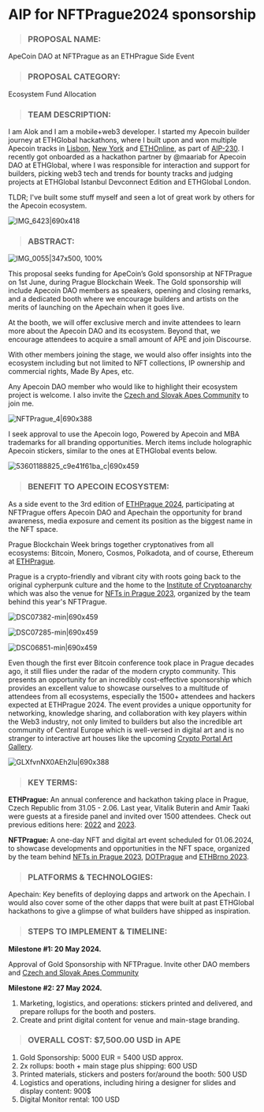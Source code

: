 # AIP for NFTPrague2024 sponsorship

> ### **PROPOSAL NAME:**

ApeCoin DAO at NFTPrague as an ETHPrague Side Event

> ### **PROPOSAL CATEGORY:**

Ecosystem Fund Allocation

> ### **TEAM DESCRIPTION:**

I am Alok and I am a mobile+web3 developer. I started my Apecoin builder journey at ETHGlobal hackathons, where I built upon and won multiple Apecoin tracks in [Lisbon](https://ethglobal.com/showcase/otherswipe-for-the-otherside-qmdmm), [New York](https://ethglobal.com/showcase/vouch-messenger-qqvjm) and [ETHOnline](https://ethglobal.com/showcase/perks-gv9d1), as part of [AIP-230](https://forum.apecoin.com/t/aip-230-i-dont-hate-apes-i-just-want-them-to-fund-public-goods/11280). I recently got onboarded as a hackathon partner by @maariab for Apecoin DAO at ETHGlobal, where I was responsible for interaction and support for builders, picking web3 tech and trends for bounty tracks and judging projects at ETHGlobal Istanbul Devconnect Edition and ETHGlobal London. 

TLDR; I've built some stuff myself and seen a lot of great work by others for the Apecoin ecosystem.

![IMG_6423|690x418](upload://xCysBSAIOUzIyFuEvBh3uSrm7nO.jpeg)

> ### **ABSTRACT:**

![IMG_0055|347x500, 100%](upload://gJeWosRpBcCwCqaVsBw4tzferyu.jpeg)

This proposal seeks funding for ApeCoin’s Gold sponsorship at NFTPrague on 1st June, during Prague Blockchain Week. The Gold sponsorship will include Apecoin DAO members as speakers, opening and closing remarks, and a dedicated booth where we encourage builders and artists on the merits of launching on the Apechain when it goes live. 

At the booth, we will offer exclusive merch and invite attendees to learn more about the Apecoin DAO and its ecosystem. Beyond that, we encourage attendees to acquire a small amount of APE and join Discourse.

With other members joining the stage, we would also offer insights into the ecosystem including but not limited to NFT collections, IP ownership and commercial rights, Made By Apes, etc. 

Any Apecoin DAO member who would like to highlight their ecosystem project is welcome. I also invite the [Czech and Slovak Apes Community](https://twitter.com/CZSKAYC) to join me.

![NFTPrague_4|690x388](upload://qw0KtMfKDkS7RmXKHAq8t2iIwY9.jpeg)

I seek approval to use the Apecoin logo, Powered by Apecoin and MBA trademarks for all branding opportunities. Merch items include holographic Apecoin stickers, similar to the ones at ETHGlobal events below.

![53601188825_c9e41f61ba_c|690x459](upload://moYl9Iaa8t4pAJE4Kp7v5fcClmc.jpeg)


> ### **BENEFIT TO APECOIN ECOSYSTEM:**

As a side event to the 3rd edition of [ETHPrague 2024](https://ethprague.com/), participating at NFTPrague offers Apecoin DAO and Apechain the opportunity for brand awareness, media exposure and cement its position as the biggest name in the NFT space.

Prague Blockchain Week brings together cryptonatives from all ecosystems: Bitcoin, Monero, Cosmos, Polkadota, and of course, Ethereum at [ETHPrague](https://ethprague.com/).

Prague is a crypto-friendly and vibrant city with roots going back to the original cypherpunk culture and the home to the [Institute of Cryptoanarchy](https://www.paralelnipolis.cz/en/institut-kryptoanarchie/) which was also the venue for [NFTs in Prague 2023](https://polkadotnft.xyz/recap-2023/), organized by the team behind this year's NFTPrague.

![DSC07382-min|690x459](upload://qdSAV6VjCvJN3nyvCKf7peRi4g7.jpeg)

![DSC07285-min|690x459](upload://2Re28fptAaOufkP52iOxczazBi4.jpeg)

![DSC06851-min|690x459](upload://i0a1mATvurKoUdipST1kajmkIka.jpeg)

Even though the first ever Bitcoin conference took place in Prague decades ago, it still flies under the radar of the modern crypto community. This presents an opportunity for an incredibly cost-effective sponsorship which provides an excellent value to showcase ourselves to a multitude of attendees from all ecosystems, especially the 1500+ attendees and hackers expected at ETHPrague 2024. The event provides a unique opportunity for networking, knowledge sharing, and collaboration with key players within the Web3 industry, not only limited to builders but also the incredible art community of Central Europe which is well-versed in digital art and is no stranger to interactive art houses like the upcoming [Crypto Portal Art Gallery](https://twitter.com/CryptoPortalArt).

![GLXfvnNX0AEh2lu|690x388](upload://nEX8NcqJXgptuR5WNqAN6X8XBql.jpeg)

> ### **KEY TERMS:**

**ETHPrague:** An annual conference and hackathon taking place in Prague, Czech Republic from 31.05 - 2.06. Last year, Vitalik Buterin and Amir Taaki were guests at a fireside panel and invited over 1500 attendees. Check out previous editions here: [2022](https://2022.ethprague.com/) and [2023](https://2023.ethprague.com/).

**NFTPrague:** A one-day NFT and digital art event scheduled for 01.06.2024, to showcase developments and opportunities in the NFT space, organized by the team behind [NFTs in Prague 2023](https://polkadotnft.xyz/), [DOTPrague](https://dotprague.xyz/) and [ETHBrno 2023](https://twitter.com/ethbrno). 

> ### **PLATFORMS & TECHNOLOGIES:**

Apechain: Key benefits of deploying dapps and artwork on the Apechain. I would also cover some of the other dapps that were built at past ETHGlobal hackathons to give a glimpse of what builders have shipped as inspiration.

> ### **STEPS TO IMPLEMENT & TIMELINE:**

**Milestone #1: 20 May 2024.**

Approval of Gold Sponsorship with NFTPrague. 
Invite other DAO members and [Czech and Slovak Apes Community](https://twitter.com/CZSKAYC)

**Milestone #2: 27 May 2024.**

1. Marketing, logistics, and operations: stickers printed and delivered, and prepare rollups for the booth and posters.
2. Create and print digital content for venue and main-stage branding.

> ### **OVERALL COST: **$7,500.00 USD in APE****

1. Gold Sponsorship: 5000 EUR = 5400 USD approx.
2. 2x rollups: booth + main stage plus shipping: 600 USD
3. Printed materials, stickers and posters for/around the booth: 500 USD
4. Logistics and operations, including hiring a designer for slides and display content: 900$
5. Digital Monitor rental: 100 USD

